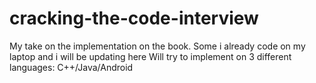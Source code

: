 # cracking-the-code-interview


My take on the implementation on the book. Some i already code on my laptop and i will be updating here
Will try to implement on 3 different languages: C++/Java/Android
